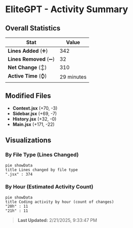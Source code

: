 # EliteGPT - Activity Summary 

## Overall Statistics

| Stat                   | Value                                                             |
| ---------------------- | ----------------------------------------------------------------- |
| **Lines Added** (➕)   | 342                                          |
| **Lines Removed** (➖) | 32                                        |
| **Net Change** (↕)    | 310                |
| **Active Time** (⌚)   | 29 minutes |


## Modified Files
- **Context.jsx** (+70, -3)
- **Sidebar.jsx** (+69, -7)
- **History.jsx** (+32, -0)
- **Main.jsx** (+171, -22)

## Visualizations

### By File Type (Lines Changed)

```mermaid
pie showData
title Lines changed by file type
".jsx" : 374
```

### By Hour (Estimated Activity Count)

```mermaid
pie showData
title Coding activity by hour (count of changes)
"20h" : 11
"21h" : 11
```


> **Last Updated:** 2/21/2025, 9:33:47 PM